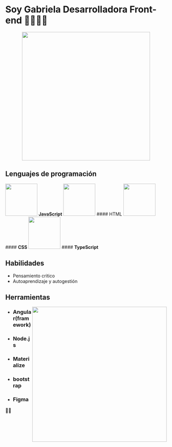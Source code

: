 # Soy Gabriela Desarrolladora Front-end 👩🏽‍💻👋

<p align="center">
<img width="400" src="https://i.pinimg.com/564x/8d/85/6d/8d856d73c15c6281d004b33f291412bf.jpg">
</p>

## Lenguajes de programación
<img width="100" src="https://user-images.githubusercontent.com/82047077/145621338-d8a54717-43ce-4cdb-9dbc-1e9c28045db9.png"> **JavaScript**  <img width="100" src="https://user-images.githubusercontent.com/82047077/145621659-775a8f3c-d33d-4f13-bcf1-65c54842b06e.png"> #### HTML <img width="100" src="https://user-images.githubusercontent.com/82047077/145621766-17b8c5a5-be40-48df-b88a-495341aee22e.png"> #### **CSS**  <img width="100" src="https://user-images.githubusercontent.com/82047077/145621886-4ab15f86-9871-4a65-803d-9e5db77027ba.png"> #### **TypeScript**

 ## Habilidades
- Pensamiento critico
- Autoaprendizaje y autogestión 

## Herramientas

<img align="right" width="420" src="https://user-images.githubusercontent.com/82047077/145615766-964bb138-e8aa-4776-8ce5-2f1556065ee9.png">


 * ### Angular(framework)
 * ### Node.js
 * ### Materialize
 * ### bootstrap
 * ### Figma

🤝😊

